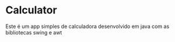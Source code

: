 # Calculator
Este é um app simples de calculadora desenvolvido em java com as bibliotecas swing e awt
